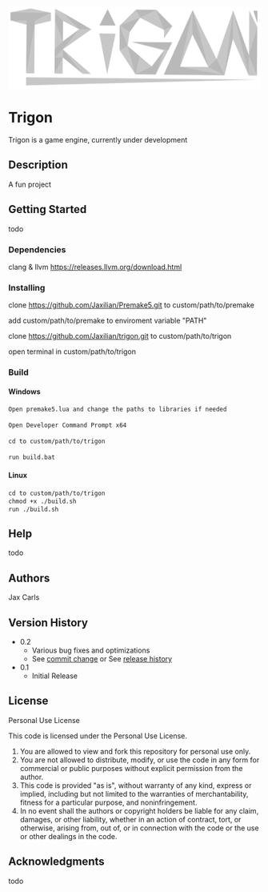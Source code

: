 <p align="center"><img align="center" src="https://github.com/Jaxilian/trigon/blob/main/trigon.png"/></p>

# Trigon

Trigon is a game engine, currently under development

## Description

A fun project

## Getting Started

todo

### Dependencies

clang & llvm
https://releases.llvm.org/download.html

### Installing

clone https://github.com/Jaxilian/Premake5.git to custom/path/to/premake

add custom/path/to/premake to enviroment variable "PATH" 

clone https://github.com/Jaxilian/trigon.git to custom/path/to/trigon

open terminal in custom/path/to/trigon

### Build
#### Windows
```
Open premake5.lua and change the paths to libraries if needed

Open Developer Command Prompt x64

cd to custom/path/to/trigon

run build.bat
```

#### Linux
```
cd to custom/path/to/trigon
chmod +x ./build.sh
run ./build.sh 
```

## Help

todo

## Authors

Jax Carls

## Version History

* 0.2
    * Various bug fixes and optimizations
    * See [commit change]() or See [release history]()
* 0.1
    * Initial Release

## License

Personal Use License

This code is licensed under the Personal Use License.

1. You are allowed to view and fork this repository for personal use only.
2. You are not allowed to distribute, modify, or use the code in any form for commercial or public purposes without explicit permission from the author.
3. This code is provided "as is", without warranty of any kind, express or implied, including but not limited to the warranties of merchantability, fitness for a particular purpose, and noninfringement.
4. In no event shall the authors or copyright holders be liable for any claim, damages, or other liability, whether in an action of contract, tort, or otherwise, arising from, out of, or in connection with the code or the use or other dealings in the code.

## Acknowledgments

todo
